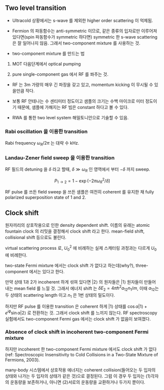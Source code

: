 
## Two level transition

* Ultracold 상황에서는 s-wave 를 제외한 higher order scattering 이 억제됨. 

* Fermion 의 파동함수는 anti-symmetric 이므로, 같은 종류의 입자로만 이루어져 있다면(spin 파동함수가 symmetric 하다면) symmetric 한 s-wave scattering 은 잘 일어나지 않음. 그래서 two-component mixture 를 사용하는 것.

* two-component mixture 를 만드는 법

1. MOT 다음단계에서 optical pumping

2. pure single-component gas 에서 RF 를 쏴주는 것.

* RF 는 3m 가량의 매우 긴 파장을 갖고 있고, momentum kicking 이 무시될 수 있을만큼 작다.

* 보통 RF 안테나는 수 센티미터 정도이고 샘플의 크기는 수백 마이크로 미터 정도이기 때문에, 샘플에 가해지는 RF 빔은 constant 하다고 볼 수 있다.

* RWA 를 통한 two level system 해밀토니안으로 기술할 수 있음.

### Rabi oscillation 을 이용한 transition

Rabi frequency $\omega_R/2\pi$ 는 대략 수 kHz.  


### Landau-Zener field sweep 을 이용한 transition

RF 필드의 detuning 을 $\delta$ 라고 할때, $\delta \gg \omega_R$ 인 영역에서 부터 $-\delta$ 까지 sweep.

$$
P_{1\rightarrow 2} = 1-\exp(-2\pi \omega_R^2/\dot{\delta})
$$

RF pulse 를 쓰든 field sweep 을 쓰든 샘플은 여전히  coherent 를 유지한 채 fully polarized superposition state of 1 and 2.

## Clock shift

원자끼리의 상호작용으로 인한 density dependent shift. 이름의 유래는 atomic fountain clock 의 리밋을 결정해서 clock shift 라고 한다. mean-field shift, collisional shift 등으로도 불린다.

virtual scattering process 로, $U_0^2$ 에 비례하는 실제 스캐터링 과정과는 다르게 $U_0$ 에 비례한다.

two-state Fermi mixture 에서는 clock shift 가 없다고 하는데(why?), three-component 에서는 있다고 한다.

만약 상태 1과 2가 incoherent 하게 섞여 있다면 $|2\rangle$ 의 원자들은 $|1\rangle$ 원자들이 만들어 내는 mean field 를 느낄 것. 그래서 에너지 shift 는 $\delta E_2 = 4\pi\hbar^2a_{12}n_1/m$, 이때 $a_{12}$는 두 상태의 scattering length 이고 $n_1$ 은 1번 상태의 밀도이다. 

하지만 RF pulse 를 이용한 transition 은 coherent 하게 $|1\rangle$ 상태를 $\cos{\alpha}|1\rangle + e^{i\phi}\sin{\alpha}|2\rangle$ 로 전환하는 것. 그래서 clock shift 를 느끼지 않는다. RF spectroscopy 실험에서도 two-component Fermi gas 에서는 clock shift 가 없음이 보여졌다. 

### Absence of clock shift in incoherent two-component Fermi mixture

하지만 incoherent 한 two-component Fermi mixture 에서도 clock shift 가 없다(ref: Spectroscopic Insensitivity to Cold Collisions in a Two-State Mixture of Fermions, 2003). 

many-body 시스템에서 상호작용 에너지는 coherent collision(들어오는 두 입자의 상태와 나가는 두 입자의 상태가 같은 것)으로 결정된다. 그럼 이 경우 두 입자는 (1)각자의 운동량을 보존하거나, 아니면 (2)서로의 운동량을 교환하거나 두가지 뿐이다.